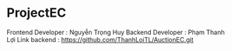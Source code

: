 # ProjectEC
Frontend Developer : Nguyễn Trọng Huy
Backend Developer : Phạm Thanh Lợi
Link backend : https://github.com/ThanhLoiTL/AuctionEC.git

